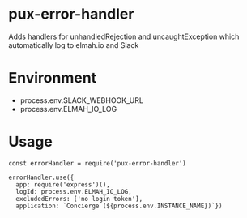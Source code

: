 # pux-error-handler

Adds handlers for unhandledRejection and uncaughtException which automatically log to elmah.io and Slack

# Environment 

- process.env.SLACK_WEBHOOK_URL
- process.env.ELMAH_IO_LOG

# Usage

```
const errorHandler = require('pux-error-handler')

errorHandler.use({
  app: require('express')(),
  logId: process.env.ELMAH_IO_LOG,
  excludedErrors: ['no login token'],
  application: `Concierge (${process.env.INSTANCE_NAME})`})
```
